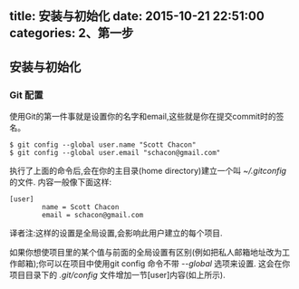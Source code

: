 title: 安装与初始化
date: 2015-10-21 22:51:00
categories: 2、第一步
---
## 安装与初始化 ##

### Git 配置 ###

使用Git的第一件事就是设置你的名字和email,这些就是你在提交commit时的签名。

    $ git config --global user.name "Scott Chacon"
    $ git config --global user.email "schacon@gmail.com"


执行了上面的命令后,会在你的主目录(home directory)建立一个叫 *~/.gitconfig*  的文件.
内容一般像下面这样:

    [user]
            name = Scott Chacon
            email = schacon@gmail.com

译者注:这样的设置是全局设置,会影响此用户建立的每个项目.
            

如果你想使项目里的某个值与前面的全局设置有区别(例如把私人邮箱地址改为工作邮箱);你可以在项目中使用git config 命令不带 *--global* 选项来设置. 这会在你项目目录下的 *.git/config* 文件增加一节[user]内容(如上所示).



